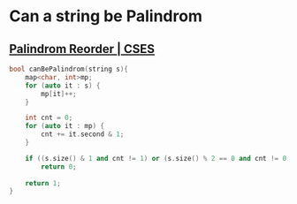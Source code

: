 # Can a string be Palindrom

## [Palindrom Reorder | CSES](https://cses.fi/problemset/task/1755)
```cpp
bool canBePalindrom(string s){
    map<char, int>mp;
    for (auto it : s) {
        mp[it]++;
    }

    int cnt = 0;
    for (auto it : mp) {
        cnt += it.second & 1;
    }

    if ((s.size() & 1 and cnt != 1) or (s.size() % 2 == 0 and cnt != 0))
        return 0;
    
    return 1;
}
```
